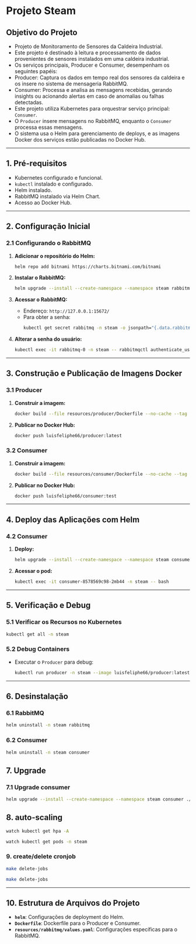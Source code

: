 
# Projeto Steam

## **Objetivo do Projeto**
 - Projeto de Monitoramento de Sensores da Caldeira Industrial.
 - Este projeto é destinado à leitura e processamento de dados provenientes de sensores instalados em uma caldeira industrial.
 - Os serviços principais, Producer e Consumer, desempenham os seguintes papéis:
  - Producer: Captura os dados em tempo real dos sensores da caldeira e os insere no sistema de mensageria RabbitMQ.
  - Consumer: Processa e analisa as mensagens recebidas, gerando insights ou acionando alertas em caso de anomalias ou falhas detectadas.
 - Este projeto utiliza Kubernetes para orquestrar serviço principal: `Consumer`. 
 - O `Producer` insere mensagens no RabbitMQ, enquanto o `Consumer` processa essas mensagens. 
 - O sistema usa o Helm para gerenciamento de deploys, e as imagens Docker dos serviços estão publicadas no Docker Hub.


---

## **1. Pré-requisitos**
- Kubernetes configurado e funcional.
- `kubectl` instalado e configurado.
- Helm instalado.
- RabbitMQ instalado via Helm Chart.
- Acesso ao Docker Hub.

---

## **2. Configuração Inicial**

### **2.1 Configurando o RabbitMQ**
1. **Adicionar o repositório do Helm:**
   ```bash
   helm repo add bitnami https://charts.bitnami.com/bitnami
   ```

2. **Instalar o RabbitMQ:**
   ```bash
   helm upgrade --install --create-namespace --namespace steam rabbitmq bitnami/rabbitmq --version 15.0.6 -f resources/rabbitmq/values.yaml
   ```

3. **Acessar o RabbitMQ:**
   - Endereço: `http://127.0.0.1:15672/`
   - Para obter a senha:
     ```bash
     kubectl get secret rabbitmq -n steam -o jsonpath="{.data.rabbitmq-password}" | base64 --decode
     ```

4. **Alterar a senha do usuário:**
   ```bash
   kubectl exec -it rabbitmq-0 -n steam -- rabbitmqctl authenticate_user user <nova_senha>
   ```

---

## **3. Construção e Publicação de Imagens Docker**

### **3.1 Producer**
1. **Construir a imagem:**
   ```bash
   docker build --file resources/producer/Dockerfile --no-cache --tag luisfeliphe66/producer:latest .
   ```

2. **Publicar no Docker Hub:**
   ```bash
   docker push luisfeliphe66/producer:latest
   ```

### **3.2 Consumer**
1. **Construir a imagem:**
   ```bash
   docker build --file resources/consumer/Dockerfile --no-cache --tag luisfeliphe66/consumer:test .
   ```

2. **Publicar no Docker Hub:**
   ```bash
   docker push luisfeliphe66/consumer:test
   ```

---

## **4. Deploy das Aplicações com Helm**

### **4.2 Consumer**
1. **Deploy:**
   ```bash
   helm upgrade --install --create-namespace --namespace steam consumer ./helm -f helm/values.yaml
   ```

2. **Acessar o pod:**
   ```bash
   kubectl exec -it consumer-8578569c98-2mb44 -n steam -- bash
   ```

---

## **5. Verificação e Debug**

### **5.1 Verificar os Recursos no Kubernetes**
```bash
kubectl get all -n steam
```

### **5.2 Debug Containers**
- Executar o `Producer` para debug:
  ```bash
  kubectl run producer -n steam --image luisfeliphe66/producer:latest
  ```
---

## **6. Desinstalação**

### **6.1 RabbitMQ**
```bash
helm uninstall -n steam rabbitmq
```

### **6.2 Consumer**
```bash
helm uninstall -n steam consumer
```

## **7. Upgrade**

### **7.1 Upgrade consumer**
```bash
helm upgrade --install --create-namespace --namespace steam consumer ./helm -f helm/values.yaml
```
## **8. auto-scaling**

```bash
watch kubectl get hpa -A
```
```bash
watch kubectl get pods -n steam
```
### **9. create/delete cronjob**
```bash
make delete-jobs
```
```bash
make delete-jobs
```
---

## **10. Estrutura de Arquivos do Projeto**
- **`helm`**: Configurações de deployment do Helm.
- **`Dockerfile`**: Dockerfile para o Producer e Consumer.
- **`resources/rabbitmq/values.yaml`**: Configurações específicas para o RabbitMQ.
